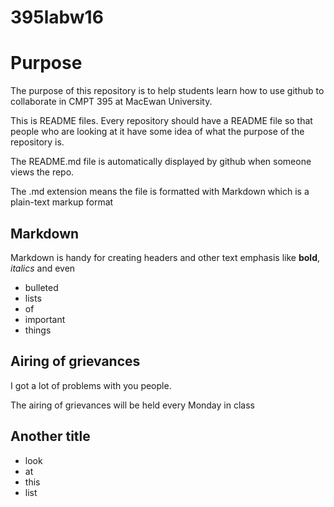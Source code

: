 # 395labw16

Purpose
=======

The purpose of this repository is to help students learn how to use github to collaborate in CMPT 395 at MacEwan University.

This is README files.  Every repository should have a README file so that people who are looking at
it have some idea of what the purpose of the repository is.  

The README.md file is automatically displayed by github when someone views the repo.

The .md extension means the file is formatted with Markdown which is a plain-text markup format

Markdown
--------

Markdown is handy for creating headers and other text emphasis like **bold**, *italics* and even
- bulleted
- lists
- of
- important
- things

Airing of grievances
--------------------
I got a lot of problems with you people.

The airing of grievances will be held every Monday in class

Another title
-------------
- look
- at
- this
- list
